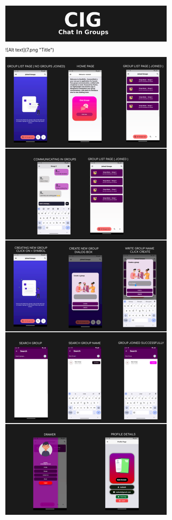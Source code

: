 
 <p align="center">
  <img src="7.png">
</p>
![Alt text](7.png "Title")  

![Alt text](1.png "Title")
![Alt text](2.png "Title")
![Alt text](3.png "Title")
![Alt text](4.png "Title")
![Alt text](5.png "Title")










